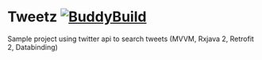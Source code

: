 # Tweetz [![BuddyBuild](https://dashboard.buddybuild.com/api/statusImage?appID=5867661798f32e0100d19771&branch=master&build=latest)](https://dashboard.buddybuild.com/apps/5867661798f32e0100d19771/build/latest?branch=master)
Sample project using twitter api to search tweets (MVVM, Rxjava 2, Retrofit 2, Databinding)



